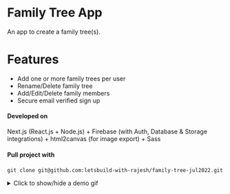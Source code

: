 # Family Tree App
An app to create a family tree(s).

# Features
- Add one or more family trees per user
- Rename/Delete family tree
- Add/Edit/Delete family members
- Secure email verified sign up

#### Developed on
Next.js (React.js + Node.js) + Firebase (with Auth, Database & Storage integrations) + html2canvas (for image export) + Sass

#### Pull project with
`git clone git@github.com:letsbuild-with-rajesh/family-tree-jul2022.git`

<details><summary>Click to show/hide a demo gif</summary>
<p>

![Loading demo gif ...](https://github.com/letsbuild-with-rajesh/family-tree-jul2022/blob/main/public/demo.gif?raw=true)

</p>
</details>
